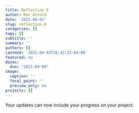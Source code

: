 ```yaml
---
title: Reflection 8
author: Ken Arnold
date: '2021-04-03'
slug: reflection-8
categories: []
tags: []
subtitle: ''
summary: ''
authors: []
lastmod: '2021-04-03T16:42:23-04:00'
featured: no
dates:
  due: "2021-04-09"
image:
  caption: ''
  focal_point: ''
  preview_only: no
projects: []
---
```


Your updates can now include your progress on your project.

